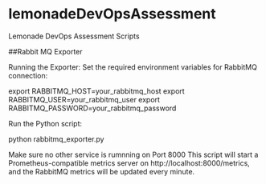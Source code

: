 # lemonadeDevOpsAssessment
Lemonade DevOps Assessment Scripts

##Rabbit MQ Exporter

Running the Exporter:
Set the required environment variables for RabbitMQ connection:

export RABBITMQ_HOST=your_rabbitmq_host
export RABBITMQ_USER=your_rabbitmq_user
export RABBITMQ_PASSWORD=your_rabbitmq_password

Run the Python script:

python rabbitmq_exporter.py

Make sure no other service is rumnning on Port 8000
This script will start a Prometheus-compatible metrics server on http://localhost:8000/metrics, and the RabbitMQ metrics will be updated every minute.

